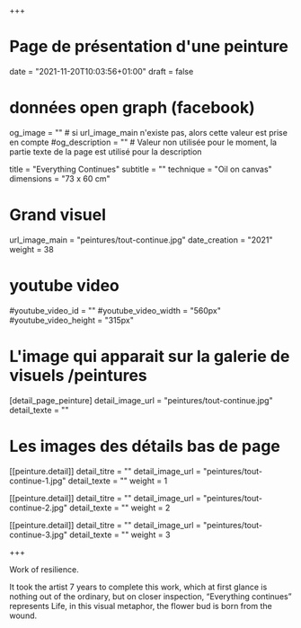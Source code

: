 +++
# Page de présentation d'une peinture
date = "2021-11-20T10:03:56+01:00"
draft = false

# données open graph (facebook)
og_image = "" # si url_image_main n'existe pas, alors cette valeur est prise en compte
#og_description = "" # Valeur non utilisée pour le moment, la partie texte de la page est utilisé pour la description

title = "Everything Continues"
subtitle = ""
technique = "Oil on canvas"
dimensions = "73 x 60 cm"
# Grand visuel
url_image_main = "peintures/tout-continue.jpg"
date_creation = "2021"
weight = 38

# youtube video
#youtube_video_id = ""
#youtube_video_width = "560px"
#youtube_video_height = "315px"

# L'image qui apparait sur la galerie de visuels /peintures
[detail_page_peinture]
detail_image_url = "peintures/tout-continue.jpg"
detail_texte = ""

# Les images des détails bas de page
[[peinture.detail]]
detail_titre = ""
detail_image_url = "peintures/tout-continue-1.jpg"
detail_texte = ""
weight = 1

[[peinture.detail]]
detail_titre = ""
detail_image_url = "peintures/tout-continue-2.jpg"
detail_texte = ""
weight = 2

[[peinture.detail]]
detail_titre = ""
detail_image_url = "peintures/tout-continue-3.jpg"
detail_texte = ""
weight = 3

+++

Work of resilience. 

It took the artist 7 years to complete this work, which at first glance is nothing out of the ordinary, but on closer inspection, “Everything continues” represents Life, in this visual metaphor, the flower bud is born from the wound.
